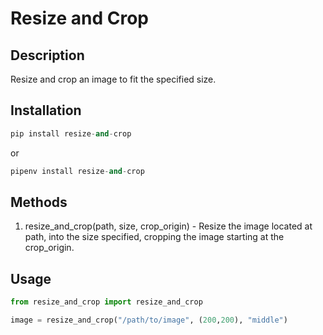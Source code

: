 # Resize and Crop

## Description

Resize and crop an image to fit the specified size.

## Installation

```python
pip install resize-and-crop
```

or

```python
pipenv install resize-and-crop
```

## Methods

1. resize_and_crop(path, size, crop_origin) - Resize the image located at path, into the size specified, cropping the image starting at the crop_origin.

## Usage

```python
from resize_and_crop import resize_and_crop

image = resize_and_crop("/path/to/image", (200,200), "middle")
```